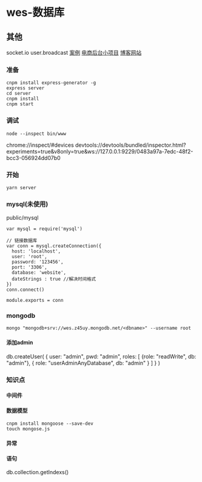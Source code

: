 # wes-数据库

## 其他
socket.io
user.broadcast
[案例][0]
[电商后台小项目][1]
[博客网站][2]


### 准备
```
cnpm install express-generator -g
express server
cd server
cnpm install
cnpm start
```

### 调试
```
node --inspect bin/www
```
chrome://inspect/#devices
devtools://devtools/bundled/inspector.html?experiments=true&v8only=true&ws://127.0.0.1:9229/0483a97a-7edc-48f2-bcc3-056924dd07b0


### 开始

```
yarn server
```


### mysql(未使用)
public/mysql
```
var mysql = require('mysql')

// 链接数据库
var conn = mysql.createConnection({
  host: 'localhost',
  user: 'root',
  password: '123456',
  port: '3306',
  database: 'website',
  dateStrings : true //解决时间格式
})
conn.connect()

module.exports = conn
```

### mongodb
```
mongo "mongodb+srv://wes.z45uy.mongodb.net/<dbname>" --username root
```

#### 添加admin
db.createUser(
  {
    user: "admin",
    pwd: "admin",
    roles: [
      {role: "readWrite", db: "admin"},
      {
        role: "userAdminAnyDatabase",
        db: "admin"
      }
    ]
  }
)



### 知识点

#### 中间件

#### 数据模型
```
cnpm install mongoose --save-dev
touch mongose.js
```


#### 异常



#### 语句
db.collection.getIndexs()

[0]: https://github.com/scottjeremy/EJblog
[1]: https://blog.csdn.net/www294993741/article/details/84585550
[2]: https://github.com/Nealyang/React-Express-Blog-Demo
